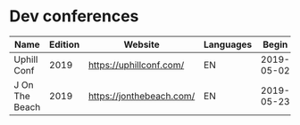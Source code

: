 # Dev conferences

|Name|Edition|Website|Languages|Begin|End|City|Country|ISO_Country|CFP|
|---|---|---|---|---|---|---|---|---|---|
|Uphill Conf|2019|https://uphillconf.com/|EN|2019-05-02|2019-05-03|Bern|Switzerland|ch||
|J On The Beach|2019|https://jonthebeach.com/|EN|2019-05-23|2019-05-25|Malaga|Spain|es||
